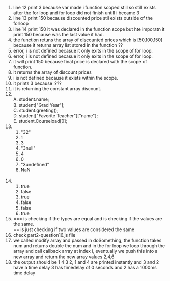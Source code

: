 <ol>
  <li>line 12 print 3 because var made i function scoped still so still exists after the for loop and for loop did not finish untill i became 3 </li>
  <li>line 13 print 150 because discounted price stil exists outside of the forloop</li>
  <li>line 14 print 150 it was declared in the function scope but hte imporatn it print 150 because was the last value it had.</li>
  <li>the function retuns the array of discounted prices which is [50,100,150] because it returns array list stored in the function ??</li>
  <li>error, i is not defined becasue it only exits in the scope of for loop.</li>
  <li>error, i is not defined becasue it only exits in the scope of for loop.</li>
  <li>it will print 150 because final price is declared with the scope of function. </li>
  <li>it returns the array of discount prices </li>
  <li>i is not defined because it exists within the scope.</li>
  <li>it prints 3 because .???</li>
  <li>it is returning the constant array discount. </li>
  <li><br>
  A. student.name;
  <br>
  B. student["Grad Year"];
  <br>
  C. student.greeting();
  <br>
  D. student["Favorite Teacher"]["name"];
  <br>
  E. student.Courseload[0];
  <br>
  
  </li>
  <li>
     <ol><li>"32"</li>
     <li>1</li>
     <li>3</li>
     <li>"3null"</li>
     <li>4</li>
      <li>0</li>
     <li>"3undefined"</li>
     <li>NaN</li>
     </ol>
  </li>
  <br>
  <li>   <ol><li>true</li>
     <li>false</li>
     <li>true</li>
     <li>false</li>
     <li>false</li>
     <li>true</li>
     </ol>
  
  </li>
  <li>=== is checking if the types are equal and is checking if the values are the same.
  <br>
  == is just checking if two values are considered the same </li>
  <li>check part2-question16.js file</li>
  <li>we called modify array and passed in doSomething, the function takes num and returns double the num and in the for loop we loop through the array and call callback array at index i, eventually we push this into a new array and return the new array values 2,4,6</li>
  <li>the output should be 1 4 3 2, 1 and 4 are printed instantly and 3 and 2 have a time delay 3 has timedelay of 0 seconds and 2 has a 1000ms time delay</li>

</ol>


<!--- it will print 150 because final price is declared with the scope of function. 
it returns the array of discount prices -->

